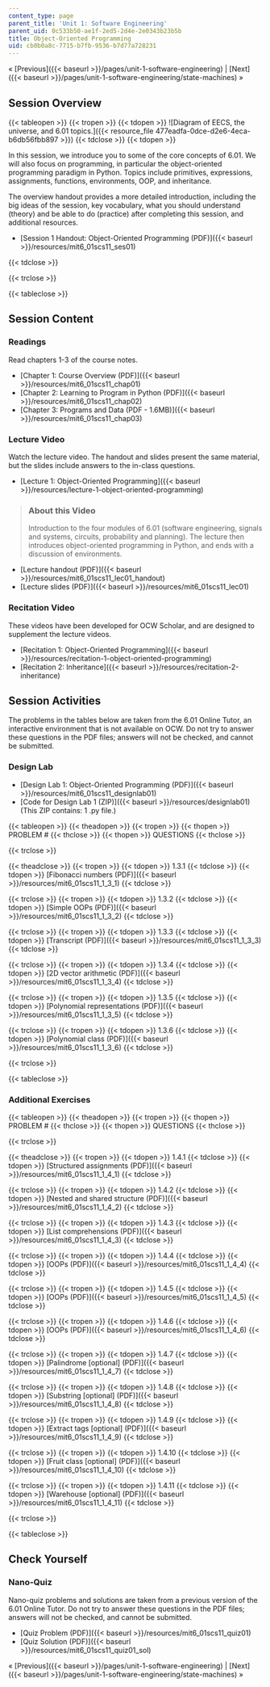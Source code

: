 ```yaml
---
content_type: page
parent_title: 'Unit 1: Software Engineering'
parent_uid: 0c533b50-ae1f-2ed5-2d4e-2e0343b23b5b
title: Object-Oriented Programming
uid: cb0b0a8c-7715-b7fb-9536-b7d77a728231
---
```


« [Previous]({{< baseurl >}}/pages/unit-1-software-engineering) | [Next]({{< baseurl >}}/pages/unit-1-software-engineering/state-machines) »

Session Overview
----------------

{{< tableopen >}}
{{< tropen >}}
{{< tdopen >}}
![Diagram of EECS, the universe, and 6.01 topics.]({{< resource_file 477eadfa-0dce-d2e6-4eca-b6db56fbb897 >}})
{{< tdclose >}}
{{< tdopen >}}


In this session, we introduce you to some of the core concepts of 6.01. We will also focus on programming, in particular the object-oriented programming paradigm in Python. Topics include primitives, expressions, assignments, functions, environments, OOP, and inheritance.

The overview handout provides a more detailed introduction, including the big ideas of the session, key vocabulary, what you should understand (theory) and be able to do (practice) after completing this session, and additional resources.

*   [Session 1 Handout: Object-Oriented Programming (PDF)]({{< baseurl >}}/resources/mit6_01scs11_ses01)


{{< tdclose >}}

{{< trclose >}}

{{< tableclose >}}

Session Content
---------------

### Readings

Read chapters 1-3 of the course notes.

*   [Chapter 1: Course Overview (PDF)]({{< baseurl >}}/resources/mit6_01scs11_chap01)
*   [Chapter 2: Learning to Program in Python (PDF)]({{< baseurl >}}/resources/mit6_01scs11_chap02)
*   [Chapter 3: Programs and Data (PDF - 1.6MB)]({{< baseurl >}}/resources/mit6_01scs11_chap03)

### Lecture Video

Watch the lecture video. The handout and slides present the same material, but the slides include answers to the in-class questions.

*   [Lecture 1: Object-Oriented Programming]({{< baseurl >}}/resources/lecture-1-object-oriented-programming)

> ### About this Video
> 
> Introduction to the four modules of 6.01 (software engineering, signals and systems, circuits, probability and planning). The lecture then introduces object-oriented programming in Python, and ends with a discussion of environments.

*   [Lecture handout (PDF)]({{< baseurl >}}/resources/mit6_01scs11_lec01_handout)
*   [Lecture slides (PDF)]({{< baseurl >}}/resources/mit6_01scs11_lec01)

### Recitation Video

These videos have been developed for OCW Scholar, and are designed to supplement the lecture videos.

*   [Recitation 1: Object-Oriented Programming]({{< baseurl >}}/resources/recitation-1-object-oriented-programming)
*   [Recitation 2: Inheritance]({{< baseurl >}}/resources/recitation-2-inheritance)

Session Activities
------------------

The problems in the tables below are taken from the 6.01 Online Tutor, an interactive environment that is not available on OCW. Do not try to answer these questions in the PDF files; answers will not be checked, and cannot be submitted.

### Design Lab

*   [Design Lab 1: Object-Oriented Programming (PDF)]({{< baseurl >}}/resources/mit6_01scs11_designlab01)
*   [Code for Design Lab 1 (ZIP)]({{< baseurl >}}/resources/designlab01) (This ZIP contains: 1 .py file.)

{{< tableopen >}}
{{< theadopen >}}
{{< tropen >}}
{{< thopen >}}
PROBLEM #
{{< thclose >}}
{{< thopen >}}
QUESTIONS
{{< thclose >}}

{{< trclose >}}

{{< theadclose >}}
{{< tropen >}}
{{< tdopen >}}
1.3.1
{{< tdclose >}}
{{< tdopen >}}
[Fibonacci numbers (PDF)]({{< baseurl >}}/resources/mit6_01scs11_1_3_1)
{{< tdclose >}}

{{< trclose >}}
{{< tropen >}}
{{< tdopen >}}
1.3.2
{{< tdclose >}}
{{< tdopen >}}
[Simple OOPs (PDF)]({{< baseurl >}}/resources/mit6_01scs11_1_3_2)
{{< tdclose >}}

{{< trclose >}}
{{< tropen >}}
{{< tdopen >}}
1.3.3
{{< tdclose >}}
{{< tdopen >}}
[Transcript (PDF)]({{< baseurl >}}/resources/mit6_01scs11_1_3_3)
{{< tdclose >}}

{{< trclose >}}
{{< tropen >}}
{{< tdopen >}}
1.3.4
{{< tdclose >}}
{{< tdopen >}}
[2D vector arithmetic (PDF)]({{< baseurl >}}/resources/mit6_01scs11_1_3_4)
{{< tdclose >}}

{{< trclose >}}
{{< tropen >}}
{{< tdopen >}}
1.3.5
{{< tdclose >}}
{{< tdopen >}}
[Polynomial representations (PDF)]({{< baseurl >}}/resources/mit6_01scs11_1_3_5)
{{< tdclose >}}

{{< trclose >}}
{{< tropen >}}
{{< tdopen >}}
1.3.6
{{< tdclose >}}
{{< tdopen >}}
[Polynomial class (PDF)]({{< baseurl >}}/resources/mit6_01scs11_1_3_6)
{{< tdclose >}}

{{< trclose >}}

{{< tableclose >}}

### Additional Exercises

{{< tableopen >}}
{{< theadopen >}}
{{< tropen >}}
{{< thopen >}}
PROBLEM #
{{< thclose >}}
{{< thopen >}}
QUESTIONS
{{< thclose >}}

{{< trclose >}}

{{< theadclose >}}
{{< tropen >}}
{{< tdopen >}}
1.4.1
{{< tdclose >}}
{{< tdopen >}}
[Structured assignments (PDF)]({{< baseurl >}}/resources/mit6_01scs11_1_4_1)
{{< tdclose >}}

{{< trclose >}}
{{< tropen >}}
{{< tdopen >}}
1.4.2
{{< tdclose >}}
{{< tdopen >}}
[Nested and shared structure (PDF)]({{< baseurl >}}/resources/mit6_01scs11_1_4_2)
{{< tdclose >}}

{{< trclose >}}
{{< tropen >}}
{{< tdopen >}}
1.4.3
{{< tdclose >}}
{{< tdopen >}}
[List comprehensions (PDF)]({{< baseurl >}}/resources/mit6_01scs11_1_4_3)
{{< tdclose >}}

{{< trclose >}}
{{< tropen >}}
{{< tdopen >}}
1.4.4
{{< tdclose >}}
{{< tdopen >}}
[OOPs (PDF)]({{< baseurl >}}/resources/mit6_01scs11_1_4_4)
{{< tdclose >}}

{{< trclose >}}
{{< tropen >}}
{{< tdopen >}}
1.4.5
{{< tdclose >}}
{{< tdopen >}}
[OOPs (PDF)]({{< baseurl >}}/resources/mit6_01scs11_1_4_5)
{{< tdclose >}}

{{< trclose >}}
{{< tropen >}}
{{< tdopen >}}
1.4.6
{{< tdclose >}}
{{< tdopen >}}
[OOPs (PDF)]({{< baseurl >}}/resources/mit6_01scs11_1_4_6)
{{< tdclose >}}

{{< trclose >}}
{{< tropen >}}
{{< tdopen >}}
1.4.7
{{< tdclose >}}
{{< tdopen >}}
[Palindrome \[optional\] (PDF)]({{< baseurl >}}/resources/mit6_01scs11_1_4_7)
{{< tdclose >}}

{{< trclose >}}
{{< tropen >}}
{{< tdopen >}}
1.4.8
{{< tdclose >}}
{{< tdopen >}}
[Substring \[optional\] (PDF)]({{< baseurl >}}/resources/mit6_01scs11_1_4_8)
{{< tdclose >}}

{{< trclose >}}
{{< tropen >}}
{{< tdopen >}}
1.4.9
{{< tdclose >}}
{{< tdopen >}}
[Extract tags \[optional\] (PDF)]({{< baseurl >}}/resources/mit6_01scs11_1_4_9)
{{< tdclose >}}

{{< trclose >}}
{{< tropen >}}
{{< tdopen >}}
1.4.10
{{< tdclose >}}
{{< tdopen >}}
[Fruit class \[optional\] (PDF)]({{< baseurl >}}/resources/mit6_01scs11_1_4_10)
{{< tdclose >}}

{{< trclose >}}
{{< tropen >}}
{{< tdopen >}}
1.4.11
{{< tdclose >}}
{{< tdopen >}}
[Warehouse \[optional\] (PDF)]({{< baseurl >}}/resources/mit6_01scs11_1_4_11)
{{< tdclose >}}

{{< trclose >}}

{{< tableclose >}}

Check Yourself
--------------

### Nano-Quiz

Nano-quiz problems and solutions are taken from a previous version of the 6.01 Online Tutor. Do not try to answer these questions in the PDF files; answers will not be checked, and cannot be submitted.

*   [Quiz Problem (PDF)]({{< baseurl >}}/resources/mit6_01scs11_quiz01)
*   [Quiz Solution (PDF)]({{< baseurl >}}/resources/mit6_01scs11_quiz01_sol)

« [Previous]({{< baseurl >}}/pages/unit-1-software-engineering) | [Next]({{< baseurl >}}/pages/unit-1-software-engineering/state-machines) »